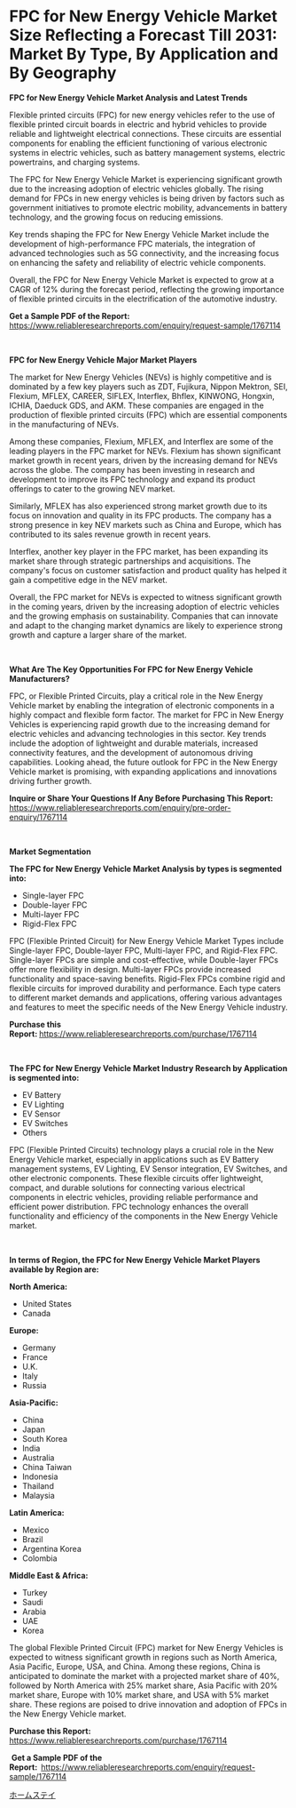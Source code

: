 <p><h1>FPC for New Energy Vehicle Market Size Reflecting a Forecast Till 2031: Market By Type, By Application and By Geography</h1></p><p><strong>FPC for New Energy Vehicle Market Analysis and Latest Trends</strong></p>
<p><p>Flexible printed circuits (FPC) for new energy vehicles refer to the use of flexible printed circuit boards in electric and hybrid vehicles to provide reliable and lightweight electrical connections. These circuits are essential components for enabling the efficient functioning of various electronic systems in electric vehicles, such as battery management systems, electric powertrains, and charging systems.</p><p>The FPC for New Energy Vehicle Market is experiencing significant growth due to the increasing adoption of electric vehicles globally. The rising demand for FPCs in new energy vehicles is being driven by factors such as government initiatives to promote electric mobility, advancements in battery technology, and the growing focus on reducing emissions.</p><p>Key trends shaping the FPC for New Energy Vehicle Market include the development of high-performance FPC materials, the integration of advanced technologies such as 5G connectivity, and the increasing focus on enhancing the safety and reliability of electric vehicle components.</p><p>Overall, the FPC for New Energy Vehicle Market is expected to grow at a CAGR of 12% during the forecast period, reflecting the growing importance of flexible printed circuits in the electrification of the automotive industry.</p></p>
<p><strong>Get a Sample PDF of the Report:&nbsp;</strong> <a href="https://www.reliableresearchreports.com/enquiry/request-sample/1767114">https://www.reliableresearchreports.com/enquiry/request-sample/1767114</a></p>
<p>&nbsp;</p>
<p><strong>FPC for New Energy Vehicle Major Market Players</strong></p>
<p><p>The market for New Energy Vehicles (NEVs) is highly competitive and is dominated by a few key players such as ZDT, Fujikura, Nippon Mektron, SEI, Flexium, MFLEX, CAREER, SIFLEX, Interflex, Bhflex, KINWONG, Hongxin, ICHIA, Daeduck GDS, and AKM. These companies are engaged in the production of flexible printed circuits (FPC) which are essential components in the manufacturing of NEVs.</p><p>Among these companies, Flexium, MFLEX, and Interflex are some of the leading players in the FPC market for NEVs. Flexium has shown significant market growth in recent years, driven by the increasing demand for NEVs across the globe. The company has been investing in research and development to improve its FPC technology and expand its product offerings to cater to the growing NEV market.</p><p>Similarly, MFLEX has also experienced strong market growth due to its focus on innovation and quality in its FPC products. The company has a strong presence in key NEV markets such as China and Europe, which has contributed to its sales revenue growth in recent years.</p><p>Interflex, another key player in the FPC market, has been expanding its market share through strategic partnerships and acquisitions. The company's focus on customer satisfaction and product quality has helped it gain a competitive edge in the NEV market.</p><p>Overall, the FPC market for NEVs is expected to witness significant growth in the coming years, driven by the increasing adoption of electric vehicles and the growing emphasis on sustainability. Companies that can innovate and adapt to the changing market dynamics are likely to experience strong growth and capture a larger share of the market.</p></p>
<p>&nbsp;</p>
<p><strong>What Are The Key Opportunities For FPC for New Energy Vehicle Manufacturers?</strong></p>
<p><p>FPC, or Flexible Printed Circuits, play a critical role in the New Energy Vehicle market by enabling the integration of electronic components in a highly compact and flexible form factor. The market for FPC in New Energy Vehicles is experiencing rapid growth due to the increasing demand for electric vehicles and advancing technologies in this sector. Key trends include the adoption of lightweight and durable materials, increased connectivity features, and the development of autonomous driving capabilities. Looking ahead, the future outlook for FPC in the New Energy Vehicle market is promising, with expanding applications and innovations driving further growth.</p></p>
<p><strong>Inquire or Share Your Questions If Any Before Purchasing This Report:</strong> <a href="https://www.reliableresearchreports.com/enquiry/pre-order-enquiry/1767114">https://www.reliableresearchreports.com/enquiry/pre-order-enquiry/1767114</a></p>
<p>&nbsp;</p>
<p><strong>Market Segmentation</strong></p>
<p><strong>The FPC for New Energy Vehicle Market Analysis by types is segmented into:</strong></p>
<p><ul><li>Single-layer FPC</li><li>Double-layer FPC</li><li>Multi-layer FPC</li><li>Rigid-Flex FPC</li></ul></p>
<p><p>FPC (Flexible Printed Circuit) for New Energy Vehicle Market Types include Single-layer FPC, Double-layer FPC, Multi-layer FPC, and Rigid-Flex FPC. Single-layer FPCs are simple and cost-effective, while Double-layer FPCs offer more flexibility in design. Multi-layer FPCs provide increased functionality and space-saving benefits. Rigid-Flex FPCs combine rigid and flexible circuits for improved durability and performance. Each type caters to different market demands and applications, offering various advantages and features to meet the specific needs of the New Energy Vehicle industry.</p></p>
<p><strong>Purchase this Report:&nbsp;</strong><a href="https://www.reliableresearchreports.com/purchase/1767114">https://www.reliableresearchreports.com/purchase/1767114</a></p>
<p>&nbsp;</p>
<p><strong>The FPC for New Energy Vehicle Market Industry Research by Application is segmented into:</strong></p>
<p><ul><li>EV Battery</li><li>EV Lighting</li><li>EV Sensor</li><li>EV Switches</li><li>Others</li></ul></p>
<p><p>FPC (Flexible Printed Circuits) technology plays a crucial role in the New Energy Vehicle market, especially in applications such as EV Battery management systems, EV Lighting, EV Sensor integration, EV Switches, and other electronic components. These flexible circuits offer lightweight, compact, and durable solutions for connecting various electrical components in electric vehicles, providing reliable performance and efficient power distribution. FPC technology enhances the overall functionality and efficiency of the components in the New Energy Vehicle market.</p></p>
<p>&nbsp;</p>
<p><strong>In terms of Region, the FPC for New Energy Vehicle Market Players available by Region are:</strong></p>
<p>
    <p> <strong> North America: </strong>
        <ul>
            <li>United States</li>
            <li>Canada</li>
        </ul>
        </p> 
    <p> <strong> Europe: </strong>
        <ul>
            <li>Germany</li>
            <li>France</li>
            <li>U.K.</li>
            <li>Italy</li>
            <li>Russia</li>
        </ul>
        </p> 
    <p> <strong> Asia-Pacific: </strong>
        <ul>
            <li>China</li>
            <li>Japan</li>
            <li>South Korea</li>
            <li>India</li>
            <li>Australia</li>
            <li>China Taiwan</li>
            <li>Indonesia</li>
            <li>Thailand</li>
            <li>Malaysia</li>
        </ul>
        </p> 
    <p> <strong> Latin America: </strong>
        <ul>
            <li>Mexico</li>
            <li>Brazil</li>
            <li>Argentina Korea</li>
            <li>Colombia</li>
        </ul>
        </p> 
    <p> <strong> Middle East & Africa: </strong>
        <ul>
            <li>Turkey</li>
            <li>Saudi</li>
            <li>Arabia</li>
            <li>UAE</li>
            <li>Korea</li>
        </ul>
    </p>
    </p>
<p><p>The global Flexible Printed Circuit (FPC) market for New Energy Vehicles is expected to witness significant growth in regions such as North America, Asia Pacific, Europe, USA, and China. Among these regions, China is anticipated to dominate the market with a projected market share of 40%, followed by North America with 25% market share, Asia Pacific with 20% market share, Europe with 10% market share, and USA with 5% market share. These regions are poised to drive innovation and adoption of FPCs in the New Energy Vehicle market.</p></p>
<p><strong>Purchase this Report: </strong><a href="https://www.reliableresearchreports.com/purchase/1767114">https://www.reliableresearchreports.com/purchase/1767114</a></p>
<p>&nbsp;<strong>Get a Sample PDF of the Report:&nbsp;&nbsp;</strong><a href="https://www.reliableresearchreports.com/enquiry/request-sample/1767114">https://www.reliableresearchreports.com/enquiry/request-sample/1767114</a></p>
<p><strong></strong></p>
<p><p><a href="https://github.com/one-cool-chick/Market-Research-Report-List-1/blob/main/684052813201.md">ホームステイ</a></p></p>